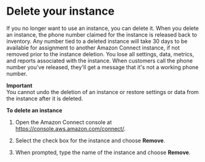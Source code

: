 # Delete your instance<a name="delete-connect-instance"></a>

If you no longer want to use an instance, you can delete it\. When you delete an instance, the phone number claimed for the instance is released back to inventory. Any number tied to a deleted instance will take 30 days to be available for assignment to another Amazon Connect instance, if not removed prior to the instance deletion\. You lose all settings, data, metrics, and reports associated with the instance\. When customers call the phone number you've released, they'll get a message that it's not a working phone number\.

**Important**  
You cannot undo the deletion of an instance or restore settings or data from the instance after it is deleted\.

**To delete an instance**

1. Open the Amazon Connect console at [https://console\.aws\.amazon\.com/connect/](https://console.aws.amazon.com/connect/)\.

1. Select the check box for the instance and choose **Remove**\.

1. When prompted, type the name of the instance and choose **Remove**\.
